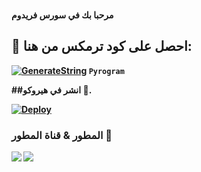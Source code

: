 <br><b> مرحبا بك في سورس فريدوم 

## 🧪 احصل على كود ترمكس من هنا:

[![GenerateString](https://img.shields.io/badge/repl.it-generateString-yellowgreen)](https://replit.com/@levinalab/StringSession#main.py) ``Pyrogram``




##انشر في هيروكو 💜.

[![Deploy](https://www.herokucdn.com/deploy/button.svg)](https://heroku.com/deploy?template=https://github.com/levina-lab/video-stream)


### المطور & قناة المطور 🎑
<a href="https://t.me/VeezSupportGroup"><img src="https://img.shields.io/badge/Join-Group%20Support-blue.svg?style=for-the-badge&logo=Telegram"></a> <a href="https://t.me/levinachannel"><img src="https://img.shields.io/badge/Join-Updates%20Channel-blue.svg?style=for-the-badge&logo=Telegram"></a>
